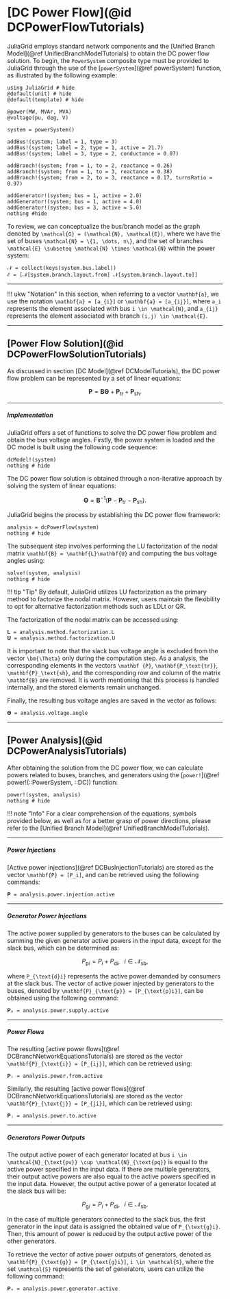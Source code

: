 # [DC Power Flow](@id DCPowerFlowTutorials)

JuliaGrid employs standard network components and the [Unified Branch Model](@ref UnifiedBranchModelTutorials) to obtain the DC power flow solution. To begin, the `PowerSystem` composite type must be provided to JuliaGrid through the use of the [`powerSystem`](@ref powerSystem) function, as illustrated by the following example:
```@example PowerFlowSolutionDC
using JuliaGrid # hide
@default(unit) # hide
@default(template) # hide

@power(MW, MVAr, MVA)
@voltage(pu, deg, V)

system = powerSystem()

addBus!(system; label = 1, type = 3)
addBus!(system; label = 2, type = 1, active = 21.7)
addBus!(system; label = 3, type = 2, conductance = 0.07)

addBranch!(system; from = 1, to = 2, reactance = 0.26)
addBranch!(system; from = 1, to = 3, reactance = 0.38)
addBranch!(system; from = 2, to = 3, reactance = 0.17, turnsRatio = 0.97)

addGenerator!(system; bus = 1, active = 2.0)
addGenerator!(system; bus = 1, active = 4.0)
addGenerator!(system; bus = 3, active = 5.0)
nothing #hide
```

To review, we can conceptualize the bus/branch model as the graph denoted by ``\mathcal{G} = (\mathcal{N}, \mathcal{E})``, where we have the set of buses ``\mathcal{N} = \{1, \dots, n\}``, and the set of branches ``\mathcal{E} \subseteq \mathcal{N} \times \mathcal{N}`` within the power system:
```@repl PowerFlowSolutionDC
𝒩 = collect(keys(system.bus.label))
ℰ = [𝒩[system.branch.layout.from] 𝒩[system.branch.layout.to]]
```

---

!!! ukw "Notation"
    In this section, when referring to a vector ``\mathbf{a}``, we use the notation ``\mathbf{a} = [a_{i}]`` or ``\mathbf{a} = [a_{ij}]``, where ``a_i`` represents the element associated with bus ``i \in \mathcal{N}``, and ``a_{ij}`` represents the element associated with branch ``(i,j) \in \mathcal{E}``.

---

## [Power Flow Solution](@id DCPowerFlowSolutionTutorials)
As discussed in section [DC Model](@ref DCModelTutorials), the DC power flow problem can be represented by a set of linear equations:
```math
  \mathbf {P} = \mathbf{B} \bm {\Theta} + \mathbf{P_\text{tr}} + \mathbf{P}_\text{sh}.
```

---

##### Implementation
JuliaGrid offers a set of functions to solve the DC power flow problem and obtain the bus voltage angles. Firstly, the power system is loaded and the DC model is built using the following code sequence:
```@example PowerFlowSolutionDC
dcModel!(system)
nothing # hide
```

The DC power flow solution is obtained through a non-iterative approach by solving the system of linear equations:
```math
    \bm {\Theta} = \mathbf{B}^{-1}(\mathbf {P} - \mathbf{P_\text{tr}} - \mathbf{P}_\text{sh}).
```

JuliaGrid begins the process by establishing the DC power flow framework:
```@example PowerFlowSolutionDC
analysis = dcPowerFlow(system)
nothing # hide
```

The subsequent step involves performing the LU factorization of the nodal matrix ``\mathbf{B} = \mathbf{L}\mathbf{U}`` and computing the bus voltage angles using:
```@example PowerFlowSolutionDC
solve!(system, analysis)
nothing # hide
```

!!! tip "Tip"
    By default, JuliaGrid utilizes LU factorization as the primary method to factorize the nodal matrix. However, users maintain the flexibility to opt for alternative factorization methods such as LDLt or QR.

The factorization of the nodal matrix can be accessed using:
```@repl PowerFlowSolutionDC
𝐋 = analysis.method.factorization.L
𝐔 = analysis.method.factorization.U
```

It is important to note that the slack bus voltage angle is excluded from the vector ``\bm{\Theta}`` only during the computation step. As a analysis, the corresponding elements in the vectors ``\mathbf {P}``, ``\mathbf{P_\text{tr}}``, ``\mathbf{P}_\text{sh}``, and the corresponding row and column of the matrix ``\mathbf{B}`` are removed. It is worth mentioning that this process is handled internally, and the stored elements remain unchanged.

Finally, the resulting bus voltage angles are saved in the vector as follows:
```@repl PowerFlowSolutionDC
𝚯 = analysis.voltage.angle
```

---

## [Power Analysis](@id DCPowerAnalysisTutorials)
After obtaining the solution from the DC power flow, we can calculate powers related to buses, branches, and generators using the [`power!`](@ref power!(::PowerSystem, ::DC)) function:
```@example PowerFlowSolutionDC
power!(system, analysis)
nothing # hide
```

!!! note "Info"
    For a clear comprehension of the equations, symbols provided below, as well as for a better grasp of power directions, please refer to the [Unified Branch Model](@ref UnifiedBranchModelTutorials).

---

##### Power Injections
[Active power injections](@ref DCBusInjectionTutorials) are stored as the vector ``\mathbf{P} = [P_i]``, and can be retrieved using the following commands:
```@repl PowerFlowSolutionDC
𝐏 = analysis.power.injection.active
```

---

##### Generator Power Injections
The active power supplied by generators to the buses can be calculated by summing the given generator active powers in the input data, except for the slack bus, which can be determined as:
```math
    P_{\text{p}i} = P_i + P_{\text{d}i},\;\;\; i \in \mathcal{N}_{\text{sb}},
```
where ``P_{\text{d}i}`` represents the active power demanded by consumers at the slack bus. The vector of active power injected by generators to the buses, denoted by ``\mathbf{P}_{\text{p}} = [P_{\text{p}i}]``, can be obtained using the following command:
```@repl PowerFlowSolutionDC
𝐏ₚ = analysis.power.supply.active
```

---

##### Power Flows
The resulting [active power flows](@ref DCBranchNetworkEquationsTutorials) are stored as the vector ``\mathbf{P}_{\text{i}} = [P_{ij}]``, which can be retrieved using:
```@repl PowerFlowSolutionDC
𝐏ᵢ = analysis.power.from.active
```

Similarly, the resulting [active power flows](@ref DCBranchNetworkEquationsTutorials) are stored as the vector ``\mathbf{P}_{\text{j}} = [P_{ji}]``, which can be retrieved using:
```@repl PowerFlowSolutionDC
𝐏ⱼ = analysis.power.to.active
```

---

##### Generators Power Outputs
The output active power of each generator located at bus ``i \in \mathcal{N}_{\text{pv}} \cup \mathcal{N}_{\text{pq}}`` is equal to the active power specified in the input data. If there are multiple generators, their output active powers are also equal to the active powers specified in the input data. However, the output active power of a generator located at the slack bus will be:
```math
    P_{\text{g}i} = P_i + P_{\text{d}i},\;\;\; i \in \mathcal{N}_{\text{sb}}.
```
In the case of multiple generators connected to the slack bus, the first generator in the input data is assigned the obtained value of ``P_{\text{g}i}``. Then, this amount of power is reduced by the output active power of the other generators.

To retrieve the vector of active power outputs of generators, denoted as ``\mathbf{P}_{\text{g}} = [P_{\text{g}i}]``, ``i \in \mathcal{S}``, where the set ``\mathcal{S}`` represents the set of generators, users can utilize the following command:
```@repl PowerFlowSolutionDC
𝐏ₒ = analysis.power.generator.active
```